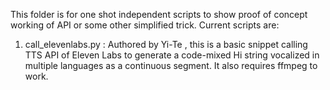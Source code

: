 This folder is for one shot independent scripts to show proof of concept working of API or some other simplified trick. Current scripts are:

1. call_elevenlabs.py : Authored by Yi-Te , this is a basic snippet calling TTS API of Eleven Labs to generate a code-mixed Hi string vocalized in multiple languages as a continuous segment.
                        It also requires ffmpeg to work. 

